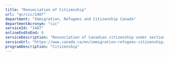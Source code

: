 ```yaml
---
title: "Renunciation of Citizenship"
url: "gc/cic/1487"
department: "Immigration, Refugees and Citizenship Canada"
departmentAcronym: "cic"
serviceId: "1487"
onlineEndtoEnd: 0
serviceDescription: "Renunciation of Canadian citizenship under section 9(1) of the Citizenship Act and the streamlined renunciation under section 11 of the Citizenship Regulations No. 2 for certain individuals who have obtained Canadian citizenship by automatic operations of the law under Bill C-37 or Bill C-24."
serviceUrl: "https://www.canada.ca/en/immigration-refugees-citizenship/services/canadian-citizenship/renounce-canadian-citizenship.html"
programDescription: "Citizenship"
---
```

